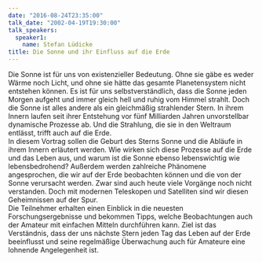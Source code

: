 ```yaml
---
date: "2016-08-24T23:35:00"
talk_date: "2002-04-19T19:30:00"
talk_speakers:
  speaker1:
    name: Stefan Lüdicke
title: Die Sonne und ihr Einfluss auf die Erde
---
```


Die Sonne ist für uns von existenzieller Bedeutung. Ohne sie gäbe es weder Wärme noch Licht, und ohne sie hätte das gesamte Planetensystem nicht entstehen können. Es ist für uns selbstverständlich, dass die Sonne jeden Morgen aufgeht und immer gleich hell und ruhig vom Himmel strahlt. Doch die Sonne ist alles andere als ein gleichmäßig strahlender Stern. In ihrem Innern laufen seit ihrer Entstehung vor fünf Milliarden Jahren unvorstellbar dynamische Prozesse ab. Und die Strahlung, die sie in den Weltraum entlässt, trifft auch auf die Erde.  
In diesem Vortrag sollen die Geburt des Sterns Sonne und die Abläufe in ihrem Innern erläutert werden. Wie wirken sich diese Prozesse auf die Erde und das Leben aus, und warum ist die Sonne ebenso lebenswichtig wie lebensbedrohend? Außerdem werden zahlreiche Phänomene angesprochen, die wir auf der Erde beobachten können und die von der Sonne verursacht werden. Zwar sind auch heute viele Vorgänge noch nicht verstanden. Doch mit modernen Teleskopen und Satelliten sind wir diesen Geheimnissen auf der Spur.  
Die Teilnehmer erhalten einen Einblick in die neuesten Forschungsergebnisse und bekommen Tipps, welche Beobachtungen auch der Amateur mit einfachen Mitteln durchführen kann. Ziel ist das Verständnis, dass der uns nächste Stern jeden Tag das Leben auf der Erde beeinflusst und seine regelmäßige Überwachung auch für Amateure eine lohnende Angelegenheit ist.
